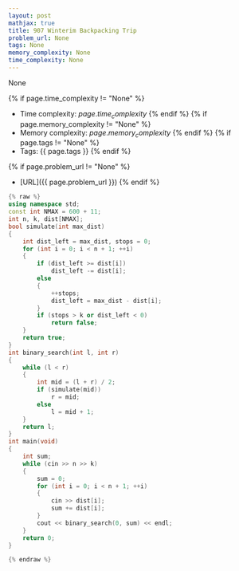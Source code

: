 ```yaml
---
layout: post
mathjax: true
title: 907 Winterim Backpacking Trip
problem_url: None
tags: None
memory_complexity: None
time_complexity: None
---
```


None


{% if page.time_complexity != "None" %}
- Time complexity: ${{ page.time_complexity }}$
{% endif %}
{% if page.memory_complexity != "None" %}
- Memory complexity: ${{ page.memory_complexity }}$
{% endif %}
{% if page.tags != "None" %}
- Tags: {{ page.tags }}
{% endif %}

{% if page.problem_url != "None" %}
- [URL]({{ page.problem_url }})
{% endif %}

```cpp
{% raw %}
using namespace std;
const int NMAX = 600 + 11;
int n, k, dist[NMAX];
bool simulate(int max_dist)
{
    int dist_left = max_dist, stops = 0;
    for (int i = 0; i < n + 1; ++i)
    {
        if (dist_left >= dist[i])
            dist_left -= dist[i];
        else
        {
            ++stops;
            dist_left = max_dist - dist[i];
        }
        if (stops > k or dist_left < 0)
            return false;
    }
    return true;
}
int binary_search(int l, int r)
{
    while (l < r)
    {
        int mid = (l + r) / 2;
        if (simulate(mid))
            r = mid;
        else
            l = mid + 1;
    }
    return l;
}
int main(void)
{
    int sum;
    while (cin >> n >> k)
    {
        sum = 0;
        for (int i = 0; i < n + 1; ++i)
        {
            cin >> dist[i];
            sum += dist[i];
        }
        cout << binary_search(0, sum) << endl;
    }
    return 0;
}

{% endraw %}
```